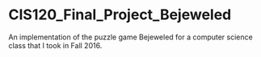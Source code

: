 # CIS120_Final_Project_Bejeweled
An implementation of the puzzle game Bejeweled for a computer science class that I took in Fall 2016.
